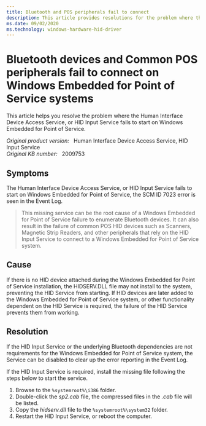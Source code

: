```yaml
---
title: Bluetooth and POS peripherals fail to connect
description: This article provides resolutions for the problem where the Human Interface Device Access Service, or HID Input Service fails to start on Windows Embedded for Point of Service.
ms.date: 09/02/2020
ms.technology: windows-hardware-hid-driver
---
```

# Bluetooth devices and Common POS peripherals fail to connect on Windows Embedded for Point of Service systems

This article helps you resolve the problem where the Human Interface Device Access Service, or HID Input Service fails to start on Windows Embedded for Point of Service.

_Original product version:_ &nbsp; Human Interface Device Access Service, HID Input Service  
_Original KB number:_ &nbsp; 2009753

## Symptoms

The Human Interface Device Access Service, or HID Input Service fails to start on Windows Embedded for Point of Service, the SCM ID 7023 error is seen in the Event Log.

> This missing service can be the root cause of a Windows Embedded for Point of Service failure to enumerate Bluetooth devices. It can also result in the failure of common POS HID devices such as Scanners, Magnetic Strip Readers, and other peripherals that rely on the HID Input Service to connect to a Windows Embedded for Point of Service system.

## Cause

If there is no HID device attached during the Windows Embedded for Point of Service installation, the HIDSERV.DLL file may not install to the system, preventing the HID Service from starting. If HID devices are later added to the Windows Embedded for Point of Service system, or other functionality dependent on the HID Service is required, the failure of the HID Service prevents them from working.

## Resolution

If the HID Input Service or the underlying Bluetooth dependencies are not requirements for the Windows Embedded for Point of Service system, the Service can be disabled to clear up the error reporting in the Event Log.

If the HID Input Service is required, install the missing file following the steps below to start the service.

1. Browse to the `%systemroot%\i386` folder.
2. Double-click the *sp2.cab* file, the compressed files in the *.cab* file will be listed.
3. Copy the *hidserv.dll* file to the `%systemroot%\system32` folder.
4. Restart the HID Input Service, or reboot the computer.
